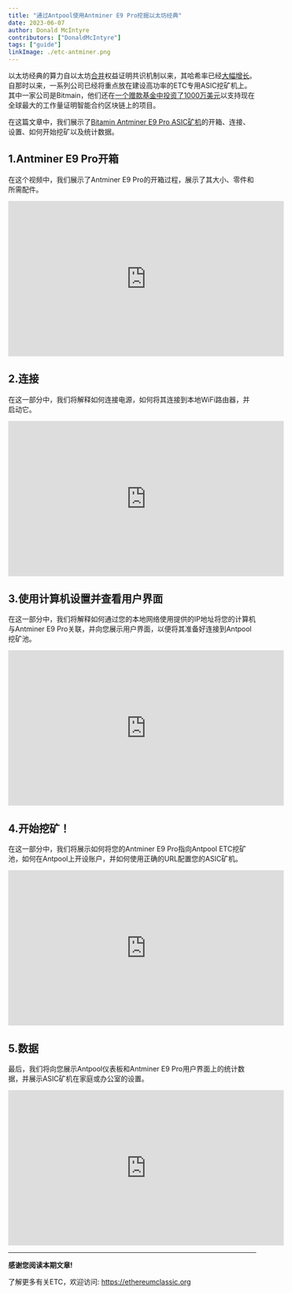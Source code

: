 ```yaml
---
title: "通过Antpool使用Antminer E9 Pro挖掘以太坊经典"
date: 2023-06-07
author: Donald McIntyre
contributors: ["DonaldMcIntyre"]
tags: ["guide"]
linkImage: ./etc-antminer.png
---
```


以太坊经典的算力自以太坊[合并](https://ethereum.org/en/roadmap/merge/)权益证明共识机制以来，其哈希率已经[大幅增长](https://2miners.com/etc-network-hashrate)。 自那时以来，一系列公司已经将重点放在建设高功率的ETC专用ASIC挖矿机上。其中一家公司是Bitmain，他们还在[一个赠款基金中投资了1000万美元](https://www.coindesk.com/business/2022/07/26/antpool-supports-ethereum-classic-ecosystem-with-10m-investment/)以支持现在全球最大的工作量证明智能合约区块链上的项目。

在这篇文章中，我们展示了[Bitamin Antminer E9 Pro ASIC矿机](https://shop.bitmain.com/product/detail?pid=00020230318213033303FiTP3CK3062C)的开箱、连接、设置、如何开始挖矿以及统计数据。

## 1.Antminer E9 Pro开箱

在这个视频中，我们展示了Antminer E9 Pro的开箱过程，展示了其大小、零件和所需配件。

<iframe width="560" height="315" src="https://www.youtube.com/embed/0L6TFinwcU4" title="YouTube video player" frameborder="0" allow="accelerometer; autoplay; clipboard-write; encrypted-media; gyroscope; picture-in-picture; web-share" allowfullscreen></iframe>

## 2.连接

在这一部分中，我们将解释如何连接电源，如何将其连接到本地WiFi路由器，并启动它。

<iframe width="560" height="315" src="https://www.youtube.com/embed/KELoRs18UoA" title="YouTube video player" frameborder="0" allow="accelerometer; autoplay; clipboard-write; encrypted-media; gyroscope; picture-in-picture; web-share" allowfullscreen></iframe>

## 3.使用计算机设置并查看用户界面

在这一部分中，我们将解释如何通过您的本地网络使用提供的IP地址将您的计算机与Antminer E9 Pro关联，并向您展示用户界面，以便将其准备好连接到Antpool挖矿池。

<iframe width="560" height="315" src="https://www.youtube.com/embed/F4tLRi9-NRU" title="YouTube video player" frameborder="0" allow="accelerometer; autoplay; clipboard-write; encrypted-media; gyroscope; picture-in-picture; web-share" allowfullscreen></iframe>

## 4.开始挖矿！

在这一部分中，我们将展示如何将您的Antminer E9 Pro指向Antpool ETC挖矿池，如何在Antpool上开设账户，并如何使用正确的URL配置您的ASIC矿机。

<iframe width="560" height="315" src="https://www.youtube.com/embed/f66Kk-JW-us" title="YouTube video player" frameborder="0" allow="accelerometer; autoplay; clipboard-write; encrypted-media; gyroscope; picture-in-picture; web-share" allowfullscreen></iframe>

## 5.数据

最后，我们将向您展示Antpool仪表板和Antminer E9 Pro用户界面上的统计数据，并展示ASIC矿机在家庭或办公室的设置。

<iframe width="560" height="315" src="https://www.youtube.com/embed/RdRfLjZ3VVc" title="YouTube video player" frameborder="0" allow="accelerometer; autoplay; clipboard-write; encrypted-media; gyroscope; picture-in-picture; web-share" allowfullscreen></iframe>

---

**感谢您阅读本期文章!**

了解更多有关ETC，欢迎访问: https://ethereumclassic.org
